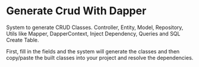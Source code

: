 # Generate Crud With Dapper

System to generate CRUD Classes. Controller, Entity, Model, Repository, Utils like Mapper, DapperContext, Inject Dependency, Queries and SQL Create Table.

First, fill in the fields and the system will generate the classes and then copy/paste the built classes into your project and resolve the dependencies.
